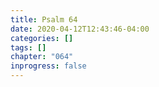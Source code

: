 ```yaml
---
title: Psalm 64
date: 2020-04-12T12:43:46-04:00
categories: []
tags: []
chapter: "064"
inprogress: false
---
```


